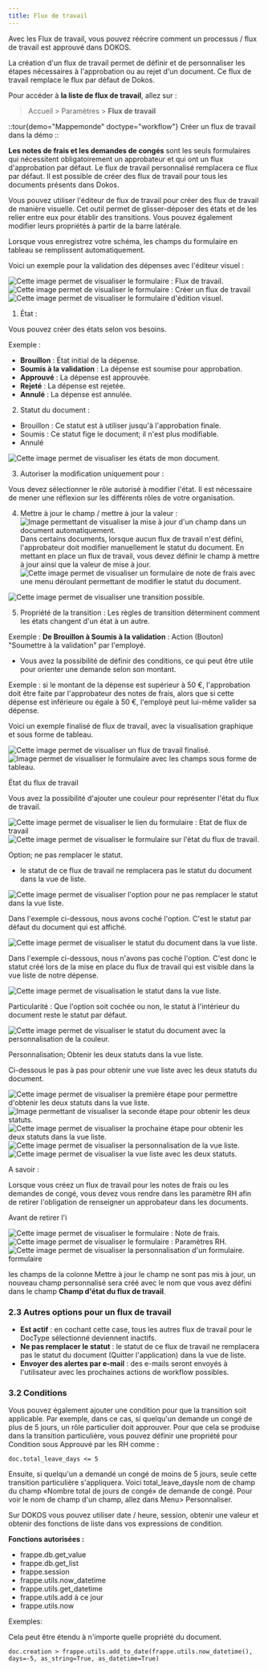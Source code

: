 ```yaml
---
title: Flux de travail
---
```


Avec les Flux de travail, vous pouvez réécrire comment un processus / flux de travail est approuvé dans DOKOS.

La création d'un flux de travail permet de définir et de personnaliser les étapes nécessaires à l'approbation ou au rejet d'un document. Ce flux de travail remplace le flux par défaut de Dokos.

Pour accéder à **la liste de flux de travail**, allez sur :

> Accueil > Paramètres > **Flux de travail**

::tour{demo="Mappemonde" doctype="workflow"}
Créer un flux de travail dans la démo
::

**Les notes de frais et les demandes de congés** sont les seuls formulaires qui nécessitent obligatoirement un approbateur et qui ont un flux d'approbation par défaut. Le flux de travail personnalisé remplacera ce flux par défaut. Il est possible de créer des flux de travail pour tous les documents présents dans Dokos.

Vous pouvez utiliser l'éditeur de flux de travail pour créer des flux de travail de manière visuelle. Cet outil permet de glisser-déposer des états et de les relier entre eux pour établir des transitions. Vous pouvez également modifier leurs propriétés à partir de la barre latérale.

Lorsque vous enregistrez votre schéma, les champs du formulaire en tableau se remplissent automatiquement.

Voici un exemple pour la validation des dépenses avec l'éditeur visuel :

![Cette image permet de visualiser le formulaire : Flux de travail.](/fluxdetravail1.png)![Cette image permet de visualiser le formulaire : Créer un flux de travail](/fluxdetravail2.png)![Cette image permet de visualiser le formulaire d'édition visuel.](/fluxdetravail3.png)

1. État :

Vous pouvez créer des états selon vos besoins.

Exemple :

- **Brouillon** : État initial de la dépense.
- **Soumis à la validation** : La dépense est soumise pour approbation.
- **Approuvé** : La dépense est approuvée.
- **Rejeté** : La dépense est rejetée.
- **Annulé** : La dépense est annulée.

2. Statut du document :

- Brouillon : Ce statut est à utiliser jusqu'à l'approbation finale.
- Soumis : Ce statut fige le document; il n'est plus modifiable.
- Annulé

![Cette image permet de visualiser les états de mon document.](/fluxdetravail4.png)

3. Autoriser la modification uniquement pour :

Vous devez sélectionner le rôle autorisé à modifier l'état. Il est nécessaire de mener une réflexion sur les différents rôles de votre organisation.

4. Mettre à jour le champ / mettre à jour la valeur :![Image permettant de visualiser la mise à jour d'un champ dans un document automatiquement.](/fluxdetravail22.png)Dans certains documents, lorsque aucun flux de travail n'est défini, l'approbateur doit modifier manuellement le statut du document. En mettant en place un flux de travail, vous devez définir le champ à mettre à jour ainsi que la valeur de mise à jour.![Cette image permet de visualiser un formulaire de note de frais avec une menu déroulant permettant de modifier le statut du document.](/fluxdetravail21.png)

![Cette image permet de visualiser une transition possible.](/fluxdetravail5bis.png)

5. Propriété de la transition : Les règles de transition déterminent comment les états changent d'un état à un autre.

Exemple : **De Brouillon à Soumis à la validation** : Action (Bouton) "Soumettre à la validation" par l'employé.

- Vous avez la possibilité de définir des conditions, ce qui peut être utile pour orienter une demande selon son montant.

Exemple : si le montant de la dépense est supérieur à 50 €, l'approbation doit être faite par l'approbateur des notes de frais, alors que si cette dépense est inférieure ou égale à 50 €, l'employé peut lui-même valider sa dépense.

Voici un exemple finalisé de flux de travail, avec la visualisation graphique et sous forme de tableau.

![Cette image permet de visualiser un flux de travail finalisé.](/fluxdetravail5.png)![Image permet de visualiser le formulaire avec les champs sous forme de tableau.](/fluxdetravail6.png)

État du flux de travail

Vous avez la possibilité d'ajouter une couleur pour représenter l'état du flux de travail.

![Cette image permet de visualiser le lien du formulaire : Etat de flux de travail](/fluxdetravail7bis.png)![Cette image permet de visualiser le formulaire sur l'état du flux de travail.](/fluxdetravail7.png)

Option; ne pas remplacer le statut.

- le statut de ce flux de travail ne remplacera pas le statut du document dans la vue de liste.

![Cette image permet de visualiser l'option pour ne pas remplacer le statut dans la vue liste.](/fluxdetravail8.png)

Dans l'exemple ci-dessous, nous avons coché l'option. C'est le statut par défaut du document qui est affiché.

![Cette image permet de visualiser le statut du document dans la vue liste.](/fluxdetravail13.png)

Dans l'exemple ci-dessous, nous n'avons pas coché l'option. C'est donc le statut créé lors de la mise en place du flux de travail qui est visible dans la vue liste de notre dépense.

![Cette image permet de visualisation le statut dans la vue liste.](/fluxdetravail12.png)

Particularité : Que l'option soit cochée ou non, le statut à l'intérieur du document reste le statut par défaut.

![Cette image permet de visualiser le statut du document avec la personnalisation de la couleur.](/fluxdetravail9.png)

Personnalisation; Obtenir les deux statuts dans la vue liste.

Ci-dessous le pas à pas pour obtenir une vue liste avec les deux statuts du document.

![Cette image permet de visualiser la première étape pour permettre d'obtenir les deux statuts dans la vue liste.](/fluxdetravail15.png)![Image permettant de visualiser la seconde étape pour obtenir les deux statuts.](/fluxdetravail16.png)![Cette image permet de visualiser la prochaine étape pour obtenir les deux statuts dans la vue liste.](/fluxdetravail17.png)![Cette image permet de visualiser la personnalisation de la vue liste.](/fluxdetravail18.png)![Cette image permet de visualiser la vue liste avec les deux statuts.](/fluxdetravail19.png)

A savoir :

Lorsque vous créez un flux de travail pour les notes de frais ou les demandes de congé, vous devez vous rendre dans les paramètre RH afin de retirer l'obligation de renseigner un approbateur dans les documents.

Avant de retirer l'i

![Cette image permet de visualiser le formulaire : Note de frais.](/fluxdetravail24bis.png)![Cette image permet de visualiser le formulaire : Paramètres RH.](/fluxdetravail23.png)![Cette image permet de visualiser la personnalisation d'un formulaire. formulaire](/fluxdetravail24.png)

les champs de la colonne Mettre à jour le champ ne sont pas mis à jour, un nouveau champ personnalisé sera créé avec le nom que vous avez défini dans le champ **Champ d'état du flux de travail**.

### 2.3 Autres options pour un flux de travail

- **Est actif** : en cochant cette case, tous les autres flux de travail pour le DocType sélectionné deviennent inactifs.
- **Ne pas remplacer le statut** : le statut de ce flux de travail ne remplacera pas le statut du document (Quitter l'application) dans la vue de liste.
- **Envoyer des alertes par e-mail** : des e-mails seront envoyés à l'utilisateur avec les prochaines actions de workflow possibles.

### 3.2 Conditions

Vous pouvez également ajouter une condition pour que la transition soit applicable. Par exemple, dans ce cas, si quelqu'un demande un congé de plus de 5 jours, un rôle particulier doit approuver. Pour que cela se produise dans la transition particulière, vous pouvez définir une propriété pour Condition sous Approuvé par les RH comme :

```text
doc.total_leave_days <= 5
```

Ensuite, si quelqu'un a demandé un congé de moins de 5 jours, seule cette transition particulière s'appliquera. Voici total\_leave\_daysle nom de champ du champ «Nombre total de jours de congé» de demande de congé. Pour voir le nom de champ d'un champ, allez dans Menu> Personnaliser.

Sur DOKOS vous pouvez utiliser date / heure, session, obtenir une valeur et obtenir des fonctions de liste dans vos expressions de condition.

**Fonctions autorisées :**

- frappe.db.get\_value
- frappe.db.get\_list
- frappe.session
- frappe.utils.now\_datetime
- frappe.utils.get\_datetime
- frappe.utils.add à ce jour
- frappe.utils.now

Exemples:

Cela peut être étendu à n'importe quelle propriété du document.

```text
doc.creation > frappe.utils.add_to_date(frappe.utils.now_datetime(), days=-5, as_string=True, as_datetime=True)
```
